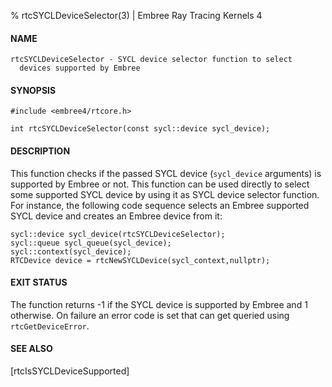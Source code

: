 % rtcSYCLDeviceSelector(3) | Embree Ray Tracing Kernels 4

#### NAME

    rtcSYCLDeviceSelector - SYCL device selector function to select
      devices supported by Embree

#### SYNOPSIS

    #include <embree4/rtcore.h>

    int rtcSYCLDeviceSelector(const sycl::device sycl_device);

#### DESCRIPTION

This function checks if the passed SYCL device (`sycl_device`
arguments) is supported by Embree or not. This function can be used
directly to select some supported SYCL device by using it as SYCL
device selector function. For instance, the following code sequence
selects an Embree supported SYCL device and creates an Embree device
from it:

    sycl::device sycl_device(rtcSYCLDeviceSelector);
    sycl::queue sycl_queue(sycl_device);
    sycl::context(sycl_device);
    RTCDevice device = rtcNewSYCLDevice(sycl_context,nullptr);

#### EXIT STATUS

The function returns -1 if the SYCL device is supported by Embree and
1 otherwise. On failure an error code is set that can get queried
using `rtcGetDeviceError`.

#### SEE ALSO

[rtcIsSYCLDeviceSupported]
